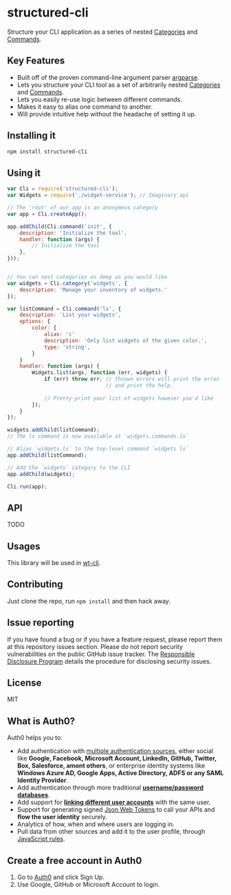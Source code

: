 # structured-cli

Structure your CLI application as a series of nested [Categories](#Categories) and [Commands](#Commands).

## Key Features

* Built off of the proven command-line argument parser [argparse](https://www.npmjs.com/package/argparse).
* Lets you structure your CLI tool as a set of arbitrarily nested [Categories](#Categories) and [Commands](#Commands).
* Lets you easily re-use logic between different commands.
* Makes it easy to alias one command to another.
* Will provide intuitive help without the headache of setting it up.



## Installing it

```bash
npm install structured-cli
```

## Using it

```js
var Cli = require('structured-cli');
var Widgets = require('./widget-service'); // Imaginary api

// The 'root' of our app is an anonymous category
var app = Cli.createApp();

app.addChild(Cli.command('init', {
    description: 'Initialize the tool',
    handler: function (args) {
        // Initialize the tool
    },
}));


// You can nest categories as deep as you would like
var widgets = Cli.category('widgets', {
    description: 'Manage your inventory of widgets.'
});

var listCommand = Cli.command('ls', {
    description: 'List your widgets',
    options: {
        color: {
            alias: 'c'
            description: 'Only list widgets of the given color.',
            type: 'string',
        }
    }
    handler: function (args) {
        Widgets.list(args, function (err, widgets) {
            if (err) throw err; // Thrown errors will print the error
                                // and print the help.
            
            // Pretty-print your list of widgets however you'd like
        });
    }
});

widgets.addChild(listCommand);
// The ls command is now available at `widgets.commands.ls`

// Alias `widgets ls` to the top-level command `widgets ls`
app.addChild(listCommand);

// Add the `widgets` category to the CLI
app.addChild(widgets);

Cli.run(app);
```

## API

TODO

## Usages

This library will be used in [wt-cli](https://github.com/auth0/structured-cli).

## Contributing

Just clone the repo, run `npm install` and then hack away.

## Issue reporting
 
If you have found a bug or if you have a feature request, please report them at
this repository issues section. Please do not report security vulnerabilities on
the public GitHub issue tracker. The 
[Responsible Disclosure Program](https://auth0.com/whitehat) details the 
procedure for disclosing security issues.

## License
 
MIT

## What is Auth0?
 
Auth0 helps you to:

* Add authentication with [multiple authentication sources](https://docs.auth0.com/identityproviders), either social like **Google, Facebook, Microsoft Account, LinkedIn, GitHub, Twitter, Box, Salesforce, amont others**, or enterprise identity systems like **Windows Azure AD, Google Apps, Active Directory, ADFS or any SAML Identity Provider**.
* Add authentication through more traditional **[username/password databases](https://docs.auth0.com/mysql-connection-tutorial)**.
* Add support for **[linking different user accounts](https://docs.auth0.com/link-accounts)** with the same user.
* Support for generating signed [Json Web Tokens](https://docs.auth0.com/jwt) to call your APIs and **flow the user identity** securely.
* Analytics of how, when and where users are logging in.
* Pull data from other sources and add it to the user profile, through [JavaScript rules](https://docs.auth0.com/rules).

## Create a free account in Auth0
 
1. Go to [Auth0](https://auth0.com) and click Sign Up.
2. Use Google, GitHub or Microsoft Account to login.
